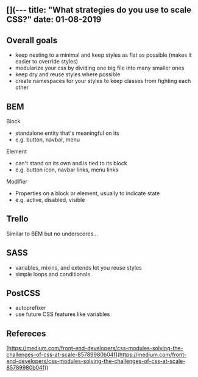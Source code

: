 [](---
title: "What strategies do you use to scale CSS?"
date: 01-08-2019
---

## Overall goals
- keep nesting to a minimal and keep styles as flat as possible (makes it easier to override styles)
- modularize your css by dividing one big file into many smaller ones
- keep dry and reuse styles where possible
- create namespaces for your styles to keep classes from fighting each other

## BEM

Block
- standalone entity that's meaningful on its
- e.g. button, navbar, menu

Element
- can't stand on its own and is tied to its block
- e.g. button icon, navbar links, menu links

Modifier
- Properties on a block or element, usually to indicate state
- e.g. active, disabled, visible


## Trello

Similar to BEM but no underscores...


## SASS
- variables, mixins, and extends let you reuse styles
- simple loops and conditionals

## PostCSS
- autoprefixer
- use future CSS features like variables


## Refereces

[https://medium.com/front-end-developers/css-modules-solving-the-challenges-of-css-at-scale-85789980b04f](https://medium.com/front-end-developers/css-modules-solving-the-challenges-of-css-at-scale-85789980b04f))